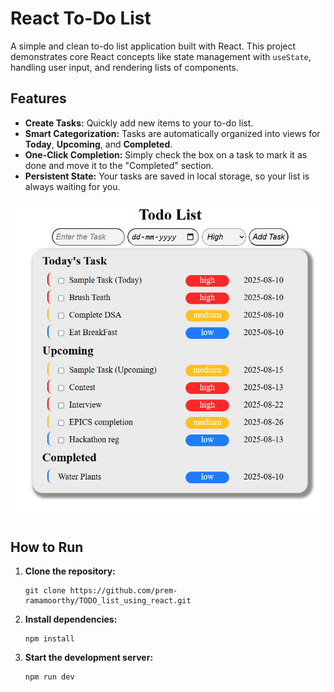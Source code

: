 # React To-Do List

A simple and clean to-do list application built with React. This project demonstrates core React concepts like state management with `useState`, handling user input, and rendering lists of components.

## Features

- **Create Tasks:** Quickly add new items to your to-do list.
- **Smart Categorization:** Tasks are automatically organized into views for **Today**, **Upcoming**, and **Completed**.
- **One-Click Completion:** Simply check the box on a task to mark it as done and move it to the "Completed" section.
- **Persistent State:** Your tasks are saved in local storage, so your list is always waiting for you.

![React To-Do App Screenshot](./public/output.jpg)

## How to Run

1.  **Clone the repository:**
    ```
    git clone https://github.com/prem-ramamoorthy/TODO_list_using_react.git
    ```
2.  **Install dependencies:**
    ```
    npm install
    ```
3.  **Start the development server:**
    ```
    npm run dev
    ```
